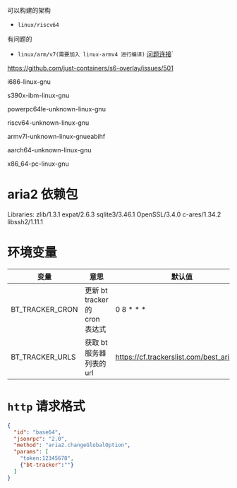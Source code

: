 可以构建的架构
- `linux/riscv64`


有问题的 
- `linux/arm/v7(需要加入 linux-armv4 进行编译)` [问题连接](https://github.com/openssl/openssl/issues/21630)`


https://github.com/just-containers/s6-overlay/issues/501




i686-linux-gnu

s390x-ibm-linux-gnu

powerpc64le-unknown-linux-gnu

riscv64-unknown-linux-gnu

armv7l-unknown-linux-gnueabihf

aarch64-unknown-linux-gnu

x86_64-pc-linux-gnu

# aria2 依赖包

Libraries: zlib/1.3.1 expat/2.6.3 sqlite3/3.46.1 OpenSSL/3.4.0 c-ares/1.34.2 libssh2/1.11.1


# 环境变量

| 变量              | 意思                       | 默认值                                        | 
|-----------------|--------------------------|--------------------------------------------|
| BT_TRACKER_CRON | 更新 bt tracker 的 cron 表达式 | 0 8 * * *                                  |
| BT_TRACKER_URLS | 获取 bt 服务器列表的 url         | https://cf.trackerslist.com/best_aria2.txt |



# `http` 请求格式
```json
{
  "id": "base64",
  "jsonrpc": "2.0",
  "method": "aria2.changeGlobalOption",
  "params": [
    "token:12345678",
    {"bt-tracker":""}
  ]
}
```
